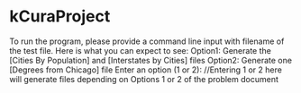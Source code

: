 # kCuraProject

To run the program, please provide a command line input with filename of the test file.
Here is what you can expect to see:
Option1: Generate the [Cities By Population] and [Interstates by Cities] files
Option2: Generate one [Degrees from Chicago] file
Enter an option (1 or 2): //Entering 1 or 2 here will generate files depending on Options 1 or 2 of the problem document
